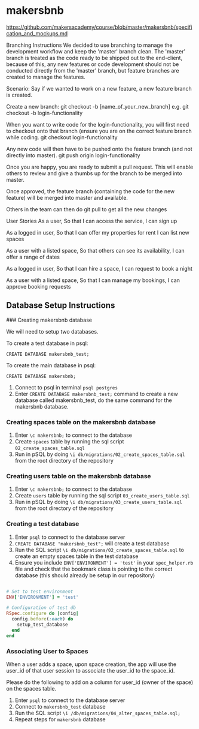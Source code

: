 # makersbnb

https://github.com/makersacademy/course/blob/master/makersbnb/specification_and_mockups.md

Branching Instructions
We decided to use branching to manage the development workflow and keep the 'master' branch clean. The 'master' branch is treated as the code ready to be shipped out to the end-client, because of this, any new features or code development should not be conducted directly from the 'master' branch, but feature branches are created to manage the features.

Scenario: Say if we wanted to work on a new feature, a new feature branch is created.

Create a new branch: git checkout -b [name_of_your_new_branch]
e.g. git checkout -b login-functionality

When you want to write code for the login-functionality, you will first need to checkout onto that branch (ensure you are on the correct feature branch while coding.
git checkout login-functionality

Any new code will then have to be pushed onto the feature branch (and not directly into master).
git push origin login-functionality

Once you are happy, you are ready to submit a pull request. This will enable others to review and give a thumbs up for the branch to be merged into master.

Once approved, the feature branch (containing the code for the new feature) will be merged into master and available.

Others in the team can then do git pull to get all the new changes

User Stories
As a user, So that I can access the service, I can sign up

As a logged in user, So that I can offer my properties for rent I can list new spaces

As a user with a listed space, So that others can see its availability, I can offer a range of dates

As a logged in user, So that I can hire a space, I can request to book a night

As a user with a listed space, So that I can manage my bookings, I can approve booking requests

## Database Setup Instructions

### Creating makersbnb database

We will need to setup two databases.

To create a test database in psql:

`CREATE DATABASE makersbnb_test;`

To create the main database in psql:

`CREATE DATABASE makersbnb;`

1. Connect to psql in terminal `psql postgres`
2. Enter `CREATE DATABASE makersbnb_test;` command to create a new database called makersbnb_test, do the same command for the makersbnb database.

### Creating spaces table on the makersbnb database

1. Enter `\c makersbnb;` to connect to the database
2. Create `spaces` table by running the sql script `02_create_spaces_table.sql`
3. Run in pSQL by doing `\i db/migrations/02_create_spaces_table.sql` from the root directory of the repository

### Creating users table on the makersbnb database

1. Enter `\c makersbnb;` to connect to the database
2. Create `users` table by running the sql script `03_create_users_table.sql`
3. Run in pSQL by doing `\i db/migrations/03_create_users_table.sql` from the root directory of the repository

### Creating a test database

1. Enter `psql` to connect to the database server
2. `CREATE DATABASE "makersbnb_test";` will create a test database
3. Run the SQL script `\i db/migrations/02_create_spaces_table.sql` to create an empty spaces table in the test database
4. Ensure you include `ENV['ENVIRONMENT'] = 'test'` in your `spec_helper.rb` file and check that the bookmark class is pointing to the correct database (this should already be setup in our repository)

```ruby

# Set to test environment
ENV['ENVIRONMENT'] = 'test'

# Configuration of test db
RSpec.configure do |config|
  config.before(:each) do
    setup_test_database
  end
end


```

### Associating User to Spaces

When a user adds a space, upon space creation, the app will use the user_id of that user session to associate the user_id to the space_id. 

Please do the following to add on a column for user_id (owner of the space) on the spaces table.

1. Enter `psql` to connect to the database server
2. Connect to `makersbnb_test` database
3. Run the SQL script `\i /db/migrations/04_alter_spaces_table.sql;`
4. Repeat steps for `makersbnb` database


